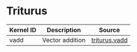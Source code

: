 # Triturus

| Kernel ID   | Description     | Source                                   |
| ----------- | --------------- | ---------------------------------------- |
| vadd        | Vector addition | [triturus.vadd](triturus/vadd.py)        |
